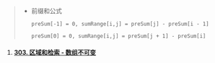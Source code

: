 > - 前缀和公式
>
>   `preSum[-1] = 0, sumRange[i,j] = preSum[j] - preSum[i - 1]`
>
>   `preSum[0] = 0, sumRange[i,j] = preSum[j + 1] - preSum[i]`

1. #### [303. 区域和检索 - 数组不可变](https://leetcode-cn.com/problems/range-sum-query-immutable/)


